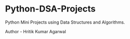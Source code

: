 # Python-DSA-Projects
Python Mini Projects using Data Structures and Algorithms.

Author - Hritik Kumar Agarwal